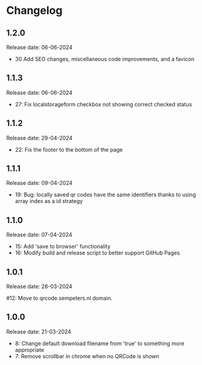# Changelog

## 1.2.0
Release date: 06-06-2024

- 30 Add SEO changes, miscellaneous code improvements, and a favicon

## 1.1.3
Release date: 06-06-2024

- 27: Fix localstorageform checkbox not showing correct checked status

## 1.1.2
Release date: 29-04-2024

- 22: Fix the footer to the bottom of the page

## 1.1.1
Release date: 09-04-2024

- 19: Bug: locally saved qr codes have the same identifiers thanks to using array index as a id strategy 

## 1.1.0
Release date: 07-04-2024

- 15: Add 'save to browser' functionality
- 16: Modify build and release script to better support GitHub Pages

## 1.0.1
Release date: 28-03-2024

#12: Move to qrcode.sempeters.nl domain.

## 1.0.0
Release date: 21-03-2024

- 8: Change default download filename from 'true' to something more appropriate
- 7: Remove scrollbar in chrome when no QRCode is shown
